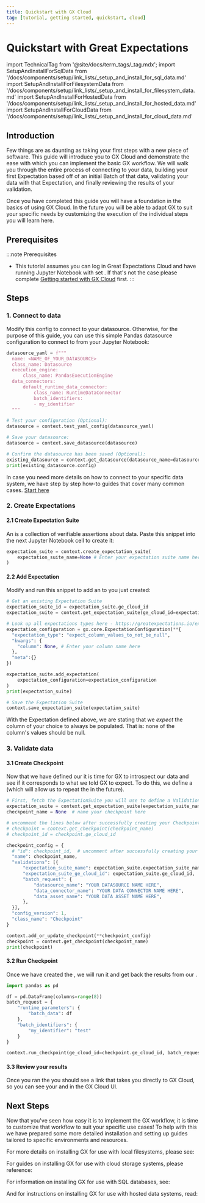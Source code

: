 ```yaml
---
title: Quickstart with GX Cloud
tag: [tutorial, getting started, quickstart, cloud]
---
```

# Quickstart with Great Expectations

import TechnicalTag from '@site/docs/term_tags/_tag.mdx';
import SetupAndInstallForSqlData from '/docs/components/setup/link_lists/_setup_and_install_for_sql_data.md'
import SetupAndInstallForFilesystemData from '/docs/components/setup/link_lists/_setup_and_install_for_filesystem_data.md'
import SetupAndInstallForHostedData from '/docs/components/setup/link_lists/_setup_and_install_for_hosted_data.md'
import SetupAndInstallForCloudData from '/docs/components/setup/link_lists/_setup_and_install_for_cloud_data.md'

## Introduction

Few things are as daunting as taking your first steps with a new piece of software. This guide will introduce you to GX Cloud and demonstrate the ease with which you can implement the basic GX workflow. We will walk you through the entire process of connecting to your data, building your first Expectation based off of an initial Batch of that data, validating your data with that Expectation, and finally reviewing the results of your validation.

Once you have completed this guide you will have a foundation in the basics of using GX Cloud. In the future you will be able to adapt GX to suit your specific needs by customizing the execution of the individual steps you will learn here.

## Prerequisites

:::note Prerequisites
- This tutorial assumes you can log in Great Expectations Cloud and have running Jupyter Notebook with set <TechnicalTag tag="data_context" text="Data Context"/>. If that's not the case please complete [Getting started with GX Cloud](/docs/gx_cloud/tutorials/getting_started/getting_started_with_gx_cloud.md) first.
:::


## Steps

### 1. Connect to data

Modify this config to connect to your datasource. Otherwise, for the purpose of this guide, you can use this simple Pandas datasource configuration to connect to from your Jupyter Notebook:

```python
datasource_yaml = f"""
  name: <NAME_OF_YOUR_DATASOURCE>
  class_name: Datasource
  execution_engine:
      class_name: PandasExecutionEngine
  data_connectors:
      default_runtime_data_connector:
          class_name: RuntimeDataConnector
          batch_identifiers:
          - my_identifier
  """

# Test your configuration (Optional):
datasource = context.test_yaml_config(datasource_yaml)

# Save your datasource:
datasource = context.save_datasource(datasource)

# Confirm the datasource has been saved (Optional):
existing_datasource = context.get_datasource(datasource_name=datasource.name)
print(existing_datasource.config)
```

In case you need more details on how to connect to your specific data system, we have step by step how-to guides that cover many common cases. [Start here](/docs/guides/connecting_to_your_data/connect_to_data_overview.md)

### 2. Create Expectations

#### 2.1 Create Expectation Suite

An <TechnicalTag tag="expectation_suite" text="Expectation Suite"/> is a collection of verifiable assertions about data. Paste this snippet into the next Jupyter Notebook cell to create it:

```python
expectation_suite = context.create_expectation_suite(
    expectation_suite_name=None # Enter your expectation suite name here
)
```

#### 2.2 Add Expectation

Modify and run this snippet to add an <TechnicalTag tag="expectation" text="Expectation"/> to <TechnicalTag tag="expectation_suite" text="Expectation Suite"/> you just created:

```python
# Get an existing Expectation Suite
expectation_suite_id = expectation_suite.ge_cloud_id
expectation_suite = context.get_expectation_suite(ge_cloud_id=expectation_suite_id)

# Look up all expectations types here - https://greatexpectations.io/expectations/
expectation_configuration = gx.core.ExpectationConfiguration(**{
  "expectation_type": "expect_column_values_to_not_be_null",
  "kwargs": {
    "column": None, # Enter your column name here
  },
  "meta":{}
})

expectation_suite.add_expectation(
    expectation_configuration=expectation_configuration
)
print(expectation_suite)

# Save the Expectation Suite
context.save_expectation_suite(expectation_suite)
```

With the Expectation defined above, we are stating that we _expect_ the column of your choice to always be populated. That is: none of the column's values should be null.


### 3. Validate data

#### 3.1 Create Checkpoint

Now that we have defined our <TechnicalTag tag="expectation" text="Expectation"/> it is time for GX to introspect our data and see if it corresponds to what we told GX to expect. To do this, we define a <TechnicalTag tag="checkpoint" text="Checkpoint"/> (which will allow us to repeat the <TechnicalTag tag="validation" text="Validation"/> in the future).

```python
# First, fetch the ExpectationSuite you will use to define a Validation
expectation_suite = context.get_expectation_suite(expectation_suite_name=None) # add your expectation suite name here 
checkpoint_name = None  # name your checkpoint here

# uncomment the lines below after successfully creating your Checkpoint to run this code again!
# checkpoint = context.get_checkpoint(checkpoint_name)
# checkpoint_id = checkpoint.ge_cloud_id

checkpoint_config = {
  # "id": checkpoint_id,  # uncomment after successfully creating your Checkpoint
  "name": checkpoint_name,
  "validations": [{
      "expectation_suite_name": expectation_suite.expectation_suite_name,
      "expectation_suite_ge_cloud_id": expectation_suite.ge_cloud_id,
      "batch_request": {
          "datasource_name": "YOUR DATASOURCE NAME HERE",
          "data_connector_name": "YOUR DATA CONNECTOR NAME HERE",
          "data_asset_name": "YOUR DATA ASSET NAME HERE",
      },
  }],
  "config_version": 1,
  "class_name": "Checkpoint"
}

context.add_or_update_checkpoint(**checkpoint_config)
checkpoint = context.get_checkpoint(checkpoint_name)
print(checkpoint)
```
#### 3.2 Run Checkpoint

Once we have created the <TechnicalTag tag="checkpoint" text="Checkpoint"/>, we will run it and get back the results from our <TechnicalTag tag="validation" text="Validation"/>.

```python
import pandas as pd

df = pd.DataFrame(columns=range(8))
batch_request = {
    "runtime_parameters": {
        "batch_data": df
    },
    "batch_identifiers": {
        "my_identifier": "test"
    }
}

context.run_checkpoint(ge_cloud_id=checkpoint.ge_cloud_id, batch_request=batch_request)
```

#### 3.3 Review your results

Once you ran the <TechnicalTag tag="checkpoint" text="Checkpoint"/> you should see a link that takes you directly to GX Cloud, so you can see your <TechnicalTag tag="expectation" text="Expectations"/> and <TechnicalTag tag="validation_result" text="Validation Results"/> in the GX Cloud UI.


## Next Steps 

Now that you've seen how easy it is to implement the GX workflow, it is time to customize that workflow to suit your specific use cases! To help with this we have prepared some more detailed installation and setting up guides tailored to specific environments and resources.

For more details on installing GX for use with local filesystems, please see:

<SetupAndInstallForFilesystemData />

For guides on installing GX for use with cloud storage systems, please reference:

<SetupAndInstallForCloudData />

For information on installing GX for use with SQL databases, see:

<SetupAndInstallForSqlData />

And for instructions on installing GX for use with hosted data systems, read:

<SetupAndInstallForHostedData />
